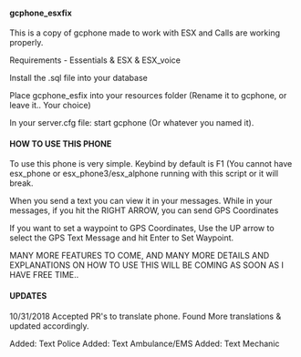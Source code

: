 #### gcphone_esxfix ####
This is a copy of gcphone made to work with ESX and Calls are working properly.

Requirements - Essentials & ESX & ESX_voice

Install the .sql file into your database

Place gcphone_esfix into your resources folder (Rename it to gcphone, or leave it.. Your choice)

In your server.cfg file:
start gcphone (Or whatever you named it).

#### HOW TO USE THIS PHONE ####

To use this phone is very simple. Keybind by default is F1 (You cannot have esx_phone or esx_phone3/esx_alphone running with this script or it will break.

When you send a text you can view it in your messages. While in your messages, if you hit the RIGHT ARROW, you can send GPS Coordinates

If you want to set a waypoint to GPS Coordinates, Use the UP arrow to select the GPS Text Message and hit Enter to Set Waypoint.

MANY MORE FEATURES TO COME, AND MANY MORE DETAILS AND EXPLANATIONS ON HOW TO USE THIS WILL BE COMING AS SOON AS I HAVE FREE TIME..


#### UPDATES ####
10/31/2018
Accepted PR's to translate phone.
Found More translations & updated accordingly.

Added: Text Police
Added: Text Ambulance/EMS
Added: Text Mechanic
